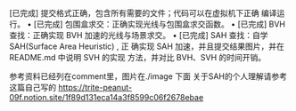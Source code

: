  [已完成] 提交格式正确，包含所有需要的文件；代码可以在虚拟机下正确
编译运行。
• [已完成] 包围盒求交：正确实现光线与包围盒求交函数。
• [已完成] BVH 查找：正确实现 BVH 加速的光线与场景求交。
• [已完成] SAH 查找：自学 SAH(Surface Area Heuristic) , 正
确实现 SAH 加速，并且提交结果图片，并在 README.md 中说明 SVH 的实现
方法，并对比 BVH、SVH 的时间开销。

参考资料已经列在comment里，图片在./image 下面
关于SAH的个人理解请参考这篇自己写的
https://trite-peanut-09f.notion.site/1f89d131eca14a3f8599c06f2678ebae

